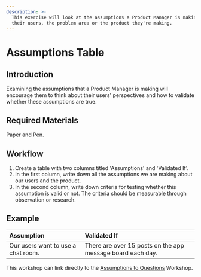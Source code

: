 ```yaml
---
description: >-
  This exercise will look at the assumptions a Product Manager is making about
  their users, the problem area or the product they're making.
---
```


# Assumptions Table

## Introduction

Examining the assumptions that a Product Manager is making will encourage them to think about their users' perspectives and how to validate whether these assumptions are true.

## Required Materials

Paper and Pen.

## Workflow

1. Create a table with two columns titled 'Assumptions' and 'Validated If'.
2. In the first column, write down all the assumptions we are making about our users and the product. 
3. In the second column, write down criteria for testing whether this assumption is valid or not. The criteria should be measurable through observation or research.

## Example

| **Assumption** | **Validated If** |
| :--- | :--- |
| Our users want to use a chat room. | There are over 15 posts on the app message board each day. |

This workshop can link directly to the [Assumptions to Questions](assumptions-to-questions.md) Workshop.

